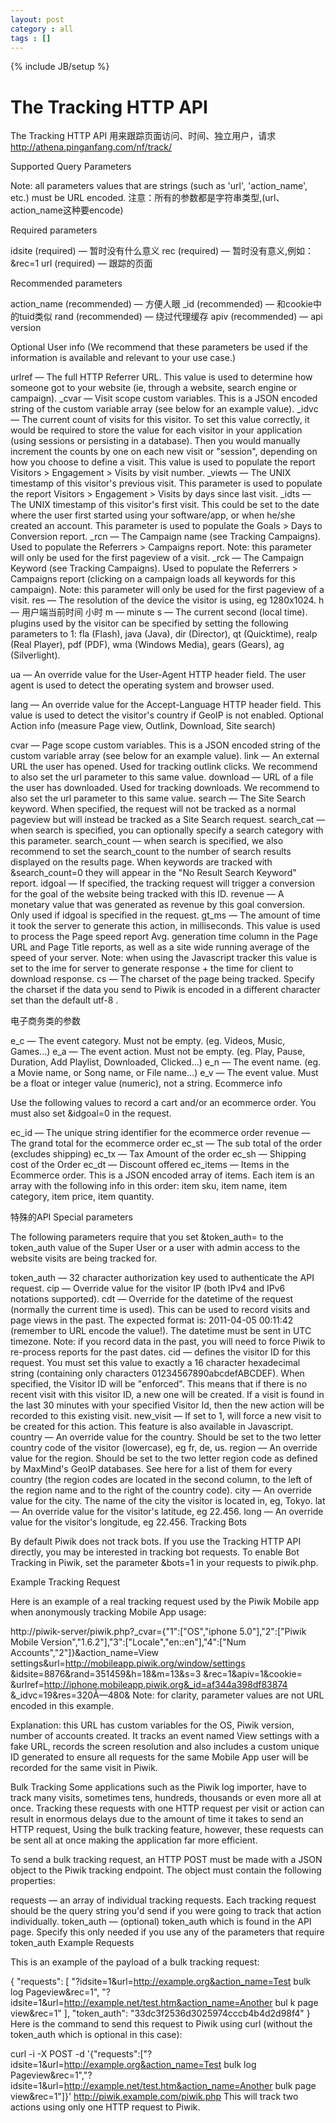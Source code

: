 ```yaml
---
layout: post
category : all
tags : []
---
```

{% include JB/setup %}

The Tracking HTTP API
===================

The Tracking HTTP API
用来跟踪页面访问、时间、独立用户，请求 http://athena.pinganfang.com/nf/track/

Supported Query Parameters

Note: all parameters values that are strings (such as 'url', 'action_name', etc.) must be URL encoded.
注意：所有的参数都是字符串类型,(url、action_name这种要encode)

Required parameters

idsite
 (required) — 暂时没有什么意义
rec
 (required) — 暂时没有意义,例如： &rec=1
url
 (required) — 跟踪的页面

Recommended parameters

action_name
 (recommended) —	方便人眼 
_id
 (recommended) — 和cookie中的tuid类似
rand
 (recommended) — 绕过代理缓存
apiv
 (recommended) — api version

Optional User info (We recommend that these parameters be used if the information is available and relevant to your use case.)

urlref
 — The full HTTP Referrer URL. This value is used to determine how someone got to your website (ie, through a website, search engine or campaign).
_cvar
 — Visit scope custom variables. This is a JSON encoded string of the custom variable array (see below for an example value).
_idvc
 — The current count of visits for this visitor. To set this value correctly, it would be required to store the value for each visitor in your application (using sessions or persisting in a database). Then you would manually increment the counts by one on each new visit or "session", depending on how you choose to define a visit. This value is used to populate the report Visitors > Engagement > Visits by visit number.
_viewts
 — The UNIX timestamp of this visitor's previous visit. This parameter is used to populate the report Visitors > Engagement > Visits by days since last visit.
_idts
 — The UNIX timestamp of this visitor's first visit. This could be set to the date where the user first started using your software/app, or when he/she created an account. This parameter is used to populate the Goals > Days to Conversion report.
_rcn
 — The Campaign name (see Tracking Campaigns). Used to populate the Referrers > Campaigns report. Note: this parameter will only be used for the first pageview of a visit.
_rck
 — The Campaign Keyword (see Tracking Campaigns). Used to populate the Referrers > Campaigns report (clicking on a campaign loads all keywords for this campaign). Note: this parameter will only be used for the first pageview of a visit.
res
 — The resolution of the device the visitor is using, eg 1280x1024.
h
 — 用户端当前时间  小时
m
 — minute
s
 — The current second (local time).
plugins used by the visitor can be specified by setting the following parameters to 1: 
fla
 (Flash), 
java
 (Java), 
dir
 (Director), 
qt
 (Quicktime), 
realp
 (Real Player), 
pdf
(PDF), 
wma
 (Windows Media), 
gears
 (Gears), 
ag
 (Silverlight).

ua
 — An override value for the User-Agent HTTP header field. The user agent is used to detect the operating system and browser used.

lang
 — An override value for the Accept-Language HTTP header field. This value is used to detect the visitor's country if GeoIP is not enabled.
Optional Action info (measure Page view, Outlink, Download, Site search)

cvar
 — Page scope custom variables. This is a JSON encoded string of the custom variable array (see below for an example value).
link
 — An external URL the user has opened. Used for tracking outlink clicks. We recommend to also set the url parameter to this same value.
download
 — URL of a file the user has downloaded. Used for tracking downloads. We recommend to also set the url parameter to this same value.
search
 — The Site Search keyword. When specified, the request will not be tracked as a normal pageview but will instead be tracked as a Site Search request.
search_cat
 — when search is specified, you can optionally specify a search category with this parameter.
search_count
 — when search is specified, we also recommend to set the search_count to the number of search results displayed on the results page. When keywords are tracked with &search_count=0 they will appear in the "No Result Search Keyword" report.
idgoal
 — If specified, the tracking request will trigger a conversion for the goal of the website being tracked with this ID.
revenue
 — A monetary value that was generated as revenue by this goal conversion. Only used if idgoal is specified in the request.
gt_ms
 — The amount of time it took the server to generate this action, in milliseconds. This value is used to process the Page speed report Avg. generation time column in the Page URL and Page Title reports, as well as a site wide running average of the speed of your server. Note: when using the Javascript tracker this value is set to the ime for server to generate response + the time for client to download response.
cs
 — The charset of the page being tracked. Specify the charset if the data you send to Piwik is encoded in a different character set than the default 
utf-8
.

电子商务类的参数

e_c
 — The event category. Must not be empty. (eg. Videos, Music, Games...)
e_a
 — The event action. Must not be empty. (eg. Play, Pause, Duration, Add Playlist, Downloaded, Clicked...)
e_n
 — The event name. (eg. a Movie name, or Song name, or File name...)
e_v
 — The event value. Must be a float or integer value (numeric), not a string.
Ecommerce info

Use the following values to record a cart and/or an ecommerce order. You must also set 
&idgoal=0
 in the request.

ec_id
 — The unique string identifier for the ecommerce order
revenue
 — The grand total for the ecommerce order
ec_st
 — The sub total of the order (excludes shipping)
ec_tx
 — Tax Amount of the order
ec_sh
 — Shipping cost of the Order
ec_dt
 — Discount offered
ec_items
 — Items in the Ecommerce order. This is a JSON encoded array of items. Each item is an array with the following info in this order: item sku, item name, item category, item price, item quantity.


特殊的API
Special parameters

The following parameters require that you set 
&token_auth=
 to the token_auth value of the Super User or a user with admin access to the website visits are being tracked for.

token_auth
 — 32 character authorization key used to authenticate the API request.
cip
 — Override value for the visitor IP (both IPv4 and IPv6 notations supported).
cdt
 — Override for the datetime of the request (normally the current time is used). This can be used to record visits and page views in the past. The expected format is: 
2011-04-05 00:11:42
 (remember to URL encode the value!). The datetime must be sent in UTC timezone. Note: if you record data in the past, you will need to force Piwik to re-process reports for the past dates.
cid
 — defines the visitor ID for this request. You must set this value to exactly a 16 character hexadecimal string (containing only characters 01234567890abcdefABCDEF). When specified, the Visitor ID will be "enforced". This means that if there is no recent visit with this visitor ID, a new one will be created. If a visit is found in the last 30 minutes with your specified Visitor Id, then the new action will be recorded to this existing visit.
new_visit
 — If set to 1, will force a new visit to be created for this action. This feature is also available in Javascript.
country
 — An override value for the country. Should be set to the two letter country code of the visitor (lowercase), eg fr, de, us.
region
 — An override value for the region. Should be set to the two letter region code as defined by MaxMind's GeoIP databases. See here for a list of them for every country (the region codes are located in the second column, to the left of the region name and to the right of the country code).
city
 — An override value for the city. The name of the city the visitor is located in, eg, Tokyo.
lat
 — An override value for the visitor's latitude, eg 22.456.
long
 — An override value for the visitor's longitude, eg 22.456.
Tracking Bots

By default Piwik does not track bots. If you use the Tracking HTTP API directly, you may be interested in tracking bot requests. To enable Bot Tracking in Piwik, set the parameter &bots=1 in your requests to piwik.php.

Example Tracking Request

Here is an example of a real tracking request used by the Piwik Mobile app when anonymously tracking Mobile App usage:

http://piwik-server/piwik.php?_cvar={"1":["OS","iphone 5.0"],"2":["Piwik Mobile Version","1.6.2"],"3":["Locale","en::en"],"4":["Num Accounts","2"]}&action_name=View settings&url=http://mobileapp.piwik.org/window/settings &idsite=8876&rand=351459&h=18&m=13&s=3 &rec=1&apiv=1&cookie= &urlref=http://iphone.mobileapp.piwik.org&_id=af344a398df83874 &_idvc=19&res=320Ã—480&
Note: for clarity, parameter values are not URL encoded in this example.

Explanation: this URL has custom variables for the OS, Piwik version, number of accounts created. It tracks an event named View settings with a fake URL, records the screen resolution and also includes a custom unique ID generated to ensure all requests for the same Mobile App user will be recorded for the same visit in Piwik.

Bulk Tracking
Some applications such as the Piwik log importer, have to track many visits, sometimes tens, hundreds, thousands or even more all at once. Tracking these requests with one HTTP request per visit or action can result in enormous delays due to the amount of time it takes to send an HTTP request, Using the bulk tracking feature, however, these requests can be sent all at once making the application far more efficient.

To send a bulk tracking request, an HTTP POST must be made with a JSON object to the Piwik tracking endpoint. The object must contain the following properties:

requests
 — an array of individual tracking requests. Each tracking request should be the query string you'd send if you were going to track that action individually.
token_auth
 — (optional) token_auth which is found in the API page. Specify this only needed if you use any of the parameters that require 
token_auth
Example Requests

This is an example of the payload of a bulk tracking request:

{
   "requests": [
      "?idsite=1&url=http://example.org&action_name=Test bulk log Pageview&rec=1",
      "?idsite=1&url=http://example.net/test.htm&action_name=Another bul k page view&rec=1"
   ],
   "token_auth": "33dc3f2536d3025974cccb4b4d2d98f4"
}
Here is the command to send this request to Piwik using curl (without the 
token_auth
 which is optional in this case):

curl -i -X POST -d '{"requests":["?idsite=1&url=http://example.org&action_name=Test bulk log Pageview&rec=1","?idsite=1&url=http://example.net/test.htm&action_name=Another bulk page view&rec=1"]}' http://piwik.example.com/piwik.php
This will track two actions using only one HTTP request to Piwik.








